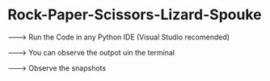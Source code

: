 # Rock-Paper-Scissors-Lizard-Spouke
---> Run the Code in any Python IDE (Visual Studio recomended)




---> You can observe the outpot uin the terminal





---> Observe the snapshots
